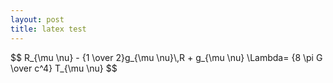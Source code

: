 ```yaml
---
layout: post
title: latex test
---
```

<head>
    <script type="text/x-mathjax-config">
 MathJax.Hub.Config({
     TeX: {
         equationNumbers: {
             autoNumber: "AMS"
         }
     },
     tex2jax: {
         inlineMath: [ ['$','$'] ],
         displayMath: [ ['$$','$$'] ],
         processEscapes: true,
     }
 });
 </script>
 <script type="text/javascript" src="https://cdnjs.cloudflare.com/ajax/libs/mathjax/2.7.1/MathJax.js?config=TeX-AMS-MML_HTMLorMML">
 </script>
</head>
$$
R_{\mu \nu} - {1 \over 2}g_{\mu \nu}\,R + g_{\mu \nu} \Lambda= {8 \pi G \over c^4} T_{\mu \nu}
$$